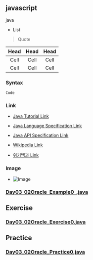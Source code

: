## javascript

java

- List

> Quote

|	Head	|	Head	|	Head	|
|:---:|:---:|:---:|
|	Cell	|	Cell	|	Cell	|
|	Cell	|	Cell	|	Cell	|


### Syntax

````````````````````````````````````````````````````````````````````````````````java
Code
````````````````````````````````````````````````````````````````````````````````


### Link

- [Java Tutorial Link](http)

- [Java Language Specification Link](http)

- [Java API Specification Link](http)

- [Wikipedia Link](http)

- [위키백과 Link](http)


### Image

- ![Image](http)


### [Day03_02Oracle_Example0_.java](https://github.com/magoon85/sist/blob/master/_02oracle/src/sist/_02oracle/day03/Day03_02Oracle_Example0_.java)



## Exercise


### [Day03_02Oracle_Exercise0.java](https://github.com/magoon85/sist/blob/master/_02oracle/src/sist/_02oracle/day03/Day03_02Oracle_Exercise0_Oracle0.java)



## Practice


### [Day03_02Oracle_Practice0.java](https://github.com/magoon85/sist/blob/master/_02oracle/src/sist/_02oracle/day03/Day03_02Oracle_Practice0.java)